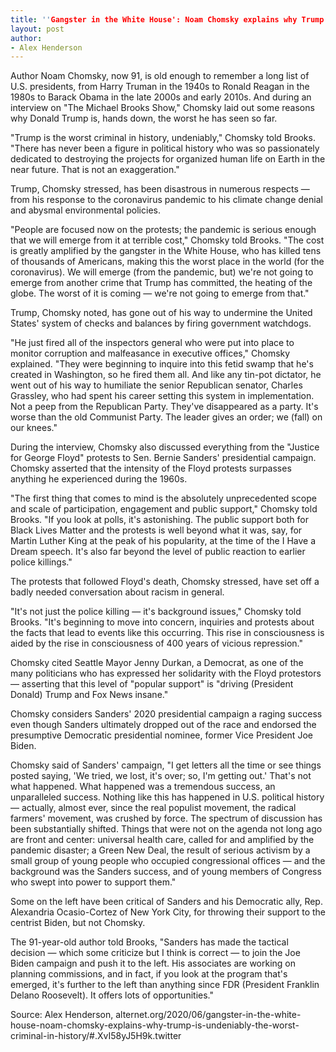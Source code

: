 ```yaml
---
title: ''Gangster in the White House': Noam Chomsky explains why Trump is undeniably 'the worst criminal in history''
layout: post
author:
- Alex Henderson
---
```


Author Noam Chomsky, now 91, is old enough to remember a long list of U.S. presidents, from Harry Truman in the 1940s to Ronald Reagan in the 1980s to Barack Obama in the late 2000s and early 2010s. And during an interview on "The Michael Brooks Show," Chomsky laid out some reasons why Donald Trump is, hands down, the worst he has seen so far.

"Trump is the worst criminal in history, undeniably," Chomsky told Brooks. "There has never been a figure in political history who was so passionately dedicated to destroying the projects for organized human life on Earth in the near future. That is not an exaggeration."

Trump, Chomsky stressed, has been disastrous in numerous respects — from his response to the coronavirus pandemic to his climate change denial and abysmal environmental policies.

"People are focused now on the protests; the pandemic is serious enough that we will emerge from it at terrible cost," Chomsky told Brooks. "The cost is greatly amplified by the gangster in the White House, who has killed tens of thousands of Americans, making this the worst place in the world (for the coronavirus). We will emerge (from the pandemic, but) we're not going to emerge from another crime that Trump has committed, the heating of the globe. The worst of it is coming — we're not going to emerge from that."

Trump, Chomsky noted, has gone out of his way to undermine the United States' system of checks and balances by firing government watchdogs.

"He just fired all of the inspectors general who were put into place to monitor corruption and malfeasance in executive offices," Chomsky explained. "They were beginning to inquire into this fetid swamp that he's created in Washington, so he fired them all. And like any tin-pot dictator, he went out of his way to humiliate the senior Republican senator, Charles Grassley, who had spent his career setting this system in implementation. Not a peep from the Republican Party. They've disappeared as a party. It's worse than the old Communist Party. The leader gives an order; we (fall) on our knees."

During the interview, Chomsky also discussed everything from the "Justice for George Floyd" protests to Sen. Bernie Sanders' presidential campaign. Chomsky asserted that the intensity of the Floyd protests surpasses anything he experienced during the 1960s.

"The first thing that comes to mind is the absolutely unprecedented scope and scale of participation, engagement and public support," Chomsky told Brooks. "If you look at polls, it's astonishing. The public support both for Black Lives Matter and the protests is well beyond what it was, say, for Martin Luther King at the peak of his popularity, at the time of the I Have a Dream speech. It's also far beyond the level of public reaction to earlier police killings."

The protests that followed Floyd's death, Chomsky stressed, have set off a badly needed conversation about racism in general.

"It's not just the police killing — it's background issues," Chomsky told Brooks. "It's beginning to move into concern, inquiries and protests about the facts that lead to events like this occurring. This rise in consciousness is aided by the rise in consciousness of 400 years of vicious repression."

Chomsky cited Seattle Mayor Jenny Durkan, a Democrat, as one of the many politicians who has expressed her solidarity with the Floyd protestors — asserting that this level of "popular support" is "driving (President Donald) Trump and Fox News insane."

Chomsky considers Sanders' 2020 presidential campaign a raging success even though Sanders ultimately dropped out of the race and endorsed the presumptive Democratic presidential nominee, former Vice President Joe Biden.

Chomsky said of Sanders' campaign, "I get letters all the time or see things posted saying, 'We tried, we lost, it's over; so, I'm getting out.' That's not what happened. What happened was a tremendous success, an unparalleled success. Nothing like this has happened in U.S. political history — actually, almost ever, since the real populist movement, the radical farmers' movement, was crushed by force. The spectrum of discussion has been substantially shifted. Things that were not on the agenda not long ago are front and center: universal health care, called for and amplified by the pandemic disaster; a Green New Deal, the result of serious activism by a small group of young people who occupied congressional offices — and the background was the Sanders success, and of young members of Congress who swept into power to support them."

Some on the left have been critical of Sanders and his Democratic ally, Rep. Alexandria Ocasio-Cortez of New York City, for throwing their support to the centrist Biden, but not Chomsky.

The 91-year-old author told Brooks, "Sanders has made the tactical decision — which some criticize but I think is correct — to join the Joe Biden campaign and push it to the left. His associates are working on planning commissions, and in fact, if you look at the program that's emerged, it's further to the left than anything since FDR (President Franklin Delano Roosevelt). It offers lots of opportunities."

Source: Alex Henderson, alternet.org/2020/06/gangster-in-the-white-house-noam-chomsky-explains-why-trump-is-undeniably-the-worst-criminal-in-history/#.XvI58yJ5H9k.twitter
